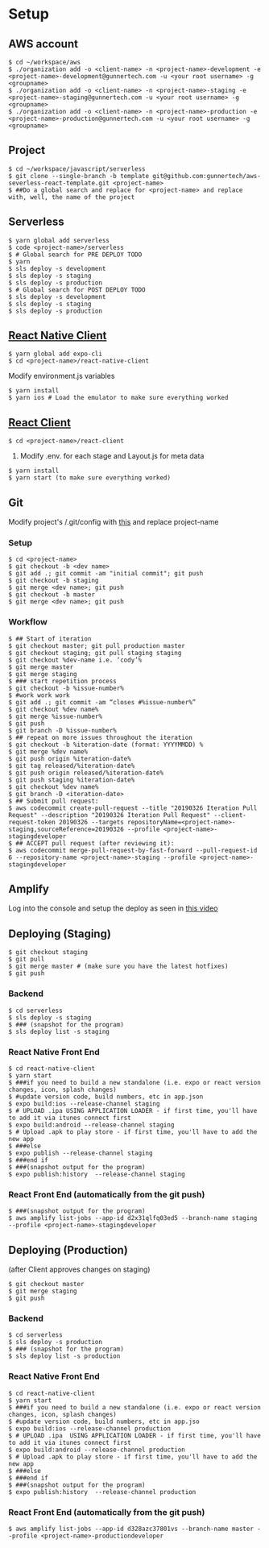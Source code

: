 # Setup
## AWS account
````
$ cd ~/workspace/aws
$ ./organization add -o <client-name> -n <project-name>-development -e <project-name>-development@gunnertech.com -u <your root username> -g <groupname>
$ ./organization add -o <client-name> -n <project-name>-staging -e <project-name>-staging@gunnertech.com -u <your root username> -g <groupname>
$ ./organization add -o <client-name> -n <project-name>-production -e <project-name>-production@gunnertech.com -u <your root username> -g <groupname>
````


## Project 
````
$ cd ~/workspace/javascript/serverless
$ git clone --single-branch -b template git@github.com:gunnertech/aws-severless-react-template.git <project-name>
$ ##Do a global search and replace for <project-name> and replace with, well, the name of the project
````

## Serverless
````
$ yarn global add serverless
$ code <project-name>/serverless
$ # Global search for PRE DEPLOY TODO
$ yarn
$ sls deploy -s development
$ sls deploy -s staging
$ sls deploy -s production
$ # Global search for POST DEPLOY TODO
$ sls deploy -s development
$ sls deploy -s staging
$ sls deploy -s production
````

## [React Native Client](https://github.com/react-community/create-react-native-app)
````
$ yarn global add expo-cli
$ cd <project-name>/react-native-client
````
Modify environment.js variables
````
$ yarn install
$ yarn ios # Load the emulator to make sure everything worked
````
## [React Client](https://github.com/facebook/create-react-app)
  ````
$ cd <project-name>/react-client
````
1) Modify .env.<stage> for each stage and Layout.js for meta data
````
$ yarn install
$ yarn start (to make sure everything worked)
````
## Git
Modify project's <project-name>/.git/config with [this](https://gist.github.com/CodySwannGT/ea1dcb937426d8121576b59334000d58) and replace project-name

### Setup

````
$ cd <project-name>
$ git checkout -b <dev name>
$ git add .; git commit -am "initial commit"; git push
$ git checkout -b staging
$ git merge <dev name>; git push
$ git checkout -b master
$ git merge <dev name>; git push
````
### Workflow
````
$ ## Start of iteration
$ git checkout master; git pull production master
$ git checkout staging; git pull staging staging
$ git checkout %dev-name i.e. ‘cody’%
$ git merge master
$ git merge staging
$ ### start repetition process
$ git checkout -b %issue-number%
$ #work work work
$ git add .; git commit -am “closes #%issue-number%”
$ git checkout %dev name%
$ git merge %issue-number%
$ git push
$ git branch -D %issue-number%
$ ## repeat on more issues throughout the iteration
$ git checkout -b %iteration-date (format: YYYYMMDD) %
$ git merge %dev name%
$ git push origin %iteration-date%
$ git tag released/%iteration-date%
$ git push origin released/%iteration-date%
$ git push staging %iteration-date%
$ git checkout %dev name%
$ git branch -D <iteration-date>
$ ## Submit pull request:
$ aws codecommit create-pull-request --title "20190326 Iteration Pull Request" --description "20190326 Iteration Pull Request" --client-request-token 20190326 --targets repositoryName=<project-name>-staging,sourceReference=20190326 --profile <project-name>-stagingdeveloper
$ ## ACCEPT pull request (after reviewing it):
$ aws codecommit merge-pull-request-by-fast-forward --pull-request-id 6 --repository-name <project-name>-staging --profile <project-name>-stagingdeveloper
````
  
## Amplify

Log into the console and setup the deploy as seen in [this video](https://youtu.be/iql6pRyof20)


## Deploying (Staging)

````
$ git checkout staging
$ git pull
$ git merge master # (make sure you have the latest hotfixes)
$ git push
````

### Backend

````
$ cd serverless
$ sls deploy -s staging
$ ### (snapshot for the program)
$ sls deploy list -s staging
````

### React Native Front End
````
$ cd react-native-client
$ yarn start
$ ###if you need to build a new standalone (i.e. expo or react version changes, icon, splash changes)
$ #update version code, build numbers, etc in app.json
$ expo build:ios --release-channel staging
$ # UPLOAD .ipa USING APPLICATION LOADER - if first time, you'll have to add it via itunes connect first
$ expo build:android --release-channel staging
$ # Upload .apk to play store - if first time, you'll have to add the new app
$ ###else
$ expo publish --release-channel staging
$ ###end if
$ ###(snapshot output for the program)
$ expo publish:history  --release-channel staging
````
### React Front End (automatically from the git push)

````
$ ###(snapshot output for the program)
$ aws amplify list-jobs --app-id d2x31qlfq03ed5 --branch-name staging --profile <project-name>-stagingdeveloper
````

## Deploying (Production) 

(after Client approves changes on staging)

````
$ git checkout master
$ git merge staging
$ git push
````
### Backend
````
$ cd serverless
$ sls deploy -s production
$ ### (snapshot for the program)
$ sls deploy list -s production
````
### React Native Front End
````
$ cd react-native-client
$ yarn start
$ ###if you need to build a new standalone (i.e. expo or react version changes, icon, splash changes)
$ #update version code, build numbers, etc in app.jso
$ expo build:ios --release-channel production
$ # UPLOAD .ipa  USING APPLICATION LOADER - if first time, you'll have to add it via itunes connect first
$ expo build:android --release-channel production
$ # Upload .apk to play store - if first time, you'll have to add the new app
$ ###else
$ ###end if 
$ ###(snapshot output for the program)
$ expo publish:history  --release-channel production
````
### React Front End (automatically from the git push)
````
$ aws amplify list-jobs --app-id d328azc37801vs --branch-name master --profile <project-name>-productiondeveloper
````